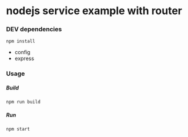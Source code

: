 # nodejs service example with router

### DEV dependencies

`npm install`

- config
- express

### Usage

##### Build

`npm run build`

##### Run

`npm start`
